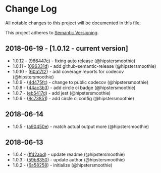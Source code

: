# Change Log
All notable changes to this project will be documented in this file.

This project adheres to [Semantic Versioning](http://semver.org/).

## 2018-06-19 - [1.0.12 - current version]

- 1.0.12 - ([966447c](https://github.com/hipstersmoothie/probe-image-size-loader/commit/966447cf34f487f4eea14292eb52a60cc3d9448c)) - fixing auto release (@hipstersmoothie)
- 1.0.11 - ([096331d](https://github.com/hipstersmoothie/probe-image-size-loader/commit/096331d1254ca44b8ec5b30a8d5375c03e281fe7)) - add github-semantic-release (@hipstersmoothie)
- 1.0.10 - ([60a17f2](https://github.com/hipstersmoothie/probe-image-size-loader/commit/60a17f2812bf9676c182fa9772ea940c9fd473d0)) - add coverage reports for codecov (@hipstersmoothie)
- 1.0.9 - ([4d475fc](https://github.com/hipstersmoothie/probe-image-size-loader/commit/4d475fc45bfc25f10562c1565439df4de548fa2d)) - change to public codecov (@hipstersmoothie)
- 1.0.8 - ([44ac3b3](https://github.com/hipstersmoothie/probe-image-size-loader/commit/44ac3b34647ead8f166f116fb1ef1ac1e1a9a483)) - add circle ci badge (@hipstersmoothie)
- 1.0.7 - ([eb5417d](https://github.com/hipstersmoothie/probe-image-size-loader/commit/eb5417d7ba484b93baca3478955105224b267952)) - add jest (@hipstersmoothie)
- 1.0.6 - ([8c73851](https://github.com/hipstersmoothie/probe-image-size-loader/commit/8c73851464e6516e9b7447251b23a309162df26d)) - add circle ci config (@hipstersmoothie)

## 2018-06-14

- 1.0.5 - ([a90450e](https://github.com/hipstersmoothie/probe-image-size-loader/commit/a90450e71c8f4b29cbcc59ab6f9a09d9cce6b1d4)) - match actual output more (@hipstersmoothie)

## 2018-06-13

- 1.0.4 - ([ff42abd](https://github.com/hipstersmoothie/probe-image-size-loader/commit/ff42abd22fd557696a285b62dfcccbe8b9dfb6b4)) - update readme (@hipstersmoothie)
- 1.0.3 - ([59b8350](https://github.com/hipstersmoothie/probe-image-size-loader/commit/59b835061c397729cfdf93c536a68a2cacd5e8bf)) - update author (@hipstersmoothie)
- 1.0.2 - ([6a58258](https://github.com/hipstersmoothie/probe-image-size-loader/commit/6a582586a06c71d2a1cd1863e544ed9ed89c1086)) - initialize (@hipstersmoothie)
